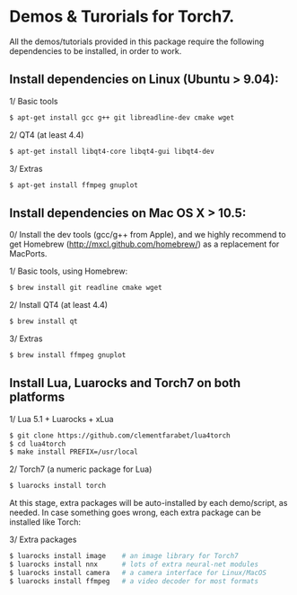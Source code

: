 # Demos & Turorials for Torch7.

All the demos/tutorials provided in this package
require the following dependencies to be installed, in
order to work.

## Install dependencies on Linux (Ubuntu > 9.04):

1/ Basic tools

``` sh
$ apt-get install gcc g++ git libreadline-dev cmake wget
```

2/ QT4 (at least 4.4)

``` sh
$ apt-get install libqt4-core libqt4-gui libqt4-dev
```

3/ Extras

``` sh
$ apt-get install ffmpeg gnuplot
```

## Install dependencies on Mac OS X > 10.5:

0/ Install the dev tools (gcc/g++ from Apple),
   and we highly recommend to get Homebrew
   (http://mxcl.github.com/homebrew/) as a replacement
   for MacPorts.

1/ Basic tools, using Homebrew:

``` sh
$ brew install git readline cmake wget
```

2/ Install QT4 (at least 4.4)

``` sh
$ brew install qt
```

3/ Extras

``` sh
$ brew install ffmpeg gnuplot
```

## Install Lua, Luarocks and Torch7 on both platforms

1/ Lua 5.1 + Luarocks + xLua 

``` sh
$ git clone https://github.com/clementfarabet/lua4torch
$ cd lua4torch
$ make install PREFIX=/usr/local
```

2/ Torch7 (a numeric package for Lua)

``` sh
$ luarocks install torch
```

At this stage, extra packages will be auto-installed by
each demo/script, as needed. In case something goes wrong, 
each extra package can be installed like Torch:

3/ Extra packages

``` sh
$ luarocks install image    # an image library for Torch7
$ luarocks install nnx      # lots of extra neural-net modules
$ luarocks install camera   # a camera interface for Linux/MacOS
$ luarocks install ffmpeg   # a video decoder for most formats
```
